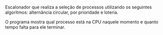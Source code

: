 Escalonador que realiza a seleção de processos utilizando os seguintes algoritmos: alternância circular, por prioridade e loteria.

O programa mostra qual processo está na CPU naquele momento e quanto tempo falta para ele terminar.